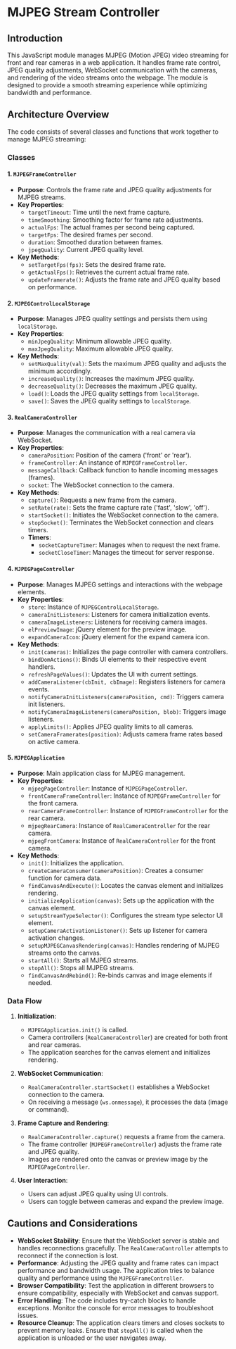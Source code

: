 # MJPEG Stream Controller

## Introduction

This JavaScript module manages MJPEG (Motion JPEG) video streaming for front and rear cameras in a web application. It handles frame rate control, JPEG quality adjustments, WebSocket communication with the cameras, and rendering of the video streams onto the webpage. The module is designed to provide a smooth streaming experience while optimizing bandwidth and performance.

## Architecture Overview

The code consists of several classes and functions that work together to manage MJPEG streaming:

### Classes

#### 1. `MJPEGFrameController`

- **Purpose**: Controls the frame rate and JPEG quality adjustments for MJPEG streams.
- **Key Properties**:
  - `targetTimeout`: Time until the next frame capture.
  - `timeSmoothing`: Smoothing factor for frame rate adjustments.
  - `actualFps`: The actual frames per second being captured.
  - `targetFps`: The desired frames per second.
  - `duration`: Smoothed duration between frames.
  - `jpegQuality`: Current JPEG quality level.
- **Key Methods**:
  - `setTargetFps(fps)`: Sets the desired frame rate.
  - `getActualFps()`: Retrieves the current actual frame rate.
  - `updateFramerate()`: Adjusts the frame rate and JPEG quality based on performance.

#### 2. `MJPEGControlLocalStorage`

- **Purpose**: Manages JPEG quality settings and persists them using `localStorage`.
- **Key Properties**:
  - `minJpegQuality`: Minimum allowable JPEG quality.
  - `maxJpegQuality`: Maximum allowable JPEG quality.
- **Key Methods**:
  - `setMaxQuality(val)`: Sets the maximum JPEG quality and adjusts the minimum accordingly.
  - `increaseQuality()`: Increases the maximum JPEG quality.
  - `decreaseQuality()`: Decreases the maximum JPEG quality.
  - `load()`: Loads the JPEG quality settings from `localStorage`.
  - `save()`: Saves the JPEG quality settings to `localStorage`.

#### 3. `RealCameraController`

- **Purpose**: Manages the communication with a real camera via WebSocket.
- **Key Properties**:
  - `cameraPosition`: Position of the camera ('front' or 'rear').
  - `frameController`: An instance of `MJPEGFrameController`.
  - `messageCallback`: Callback function to handle incoming messages (frames).
  - `socket`: The WebSocket connection to the camera.
- **Key Methods**:
  - `capture()`: Requests a new frame from the camera.
  - `setRate(rate)`: Sets the frame capture rate ('fast', 'slow', 'off').
  - `startSocket()`: Initiates the WebSocket connection to the camera.
  - `stopSocket()`: Terminates the WebSocket connection and clears timers.
  - **Timers**:
    - `socketCaptureTimer`: Manages when to request the next frame.
    - `socketCloseTimer`: Manages the timeout for server response.

#### 4. `MJPEGPageController`

- **Purpose**: Manages MJPEG settings and interactions with the webpage elements.
- **Key Properties**:
  - `store`: Instance of `MJPEGControlLocalStorage`.
  - `cameraInitListeners`: Listeners for camera initialization events.
  - `cameraImageListeners`: Listeners for receiving camera images.
  - `elPreviewImage`: jQuery element for the preview image.
  - `expandCameraIcon`: jQuery element for the expand camera icon.
- **Key Methods**:
  - `init(cameras)`: Initializes the page controller with camera controllers.
  - `bindDomActions()`: Binds UI elements to their respective event handlers.
  - `refreshPageValues()`: Updates the UI with current settings.
  - `addCameraListener(cbInit, cbImage)`: Registers listeners for camera events.
  - `notifyCameraInitListeners(cameraPosition, cmd)`: Triggers camera init listeners.
  - `notifyCameraImageListeners(cameraPosition, blob)`: Triggers image listeners.
  - `applyLimits()`: Applies JPEG quality limits to all cameras.
  - `setCameraFramerates(position)`: Adjusts camera frame rates based on active camera.

#### 5. `MJPEGApplication`

- **Purpose**: Main application class for MJPEG management.
- **Key Properties**:
  - `mjpegPageController`: Instance of `MJPEGPageController`.
  - `frontCameraFrameController`: Instance of `MJPEGFrameController` for the front camera.
  - `rearCameraFrameController`: Instance of `MJPEGFrameController` for the rear camera.
  - `mjpegRearCamera`: Instance of `RealCameraController` for the rear camera.
  - `mjpegFrontCamera`: Instance of `RealCameraController` for the front camera.
- **Key Methods**:
  - `init()`: Initializes the application.
  - `createCameraConsumer(cameraPosition)`: Creates a consumer function for camera data.
  - `findCanvasAndExecute()`: Locates the canvas element and initializes rendering.
  - `initializeApplication(canvas)`: Sets up the application with the canvas element.
  - `setupStreamTypeSelector()`: Configures the stream type selector UI element.
  - `setupCameraActivationListener()`: Sets up listener for camera activation changes.
  - `setupMJPEGCanvasRendering(canvas)`: Handles rendering of MJPEG streams onto the canvas.
  - `startAll()`: Starts all MJPEG streams.
  - `stopAll()`: Stops all MJPEG streams.
  - `findCanvasAndRebind()`: Re-binds canvas and image elements if needed.

### Data Flow

1. **Initialization**:
   - `MJPEGApplication.init()` is called.
   - Camera controllers (`RealCameraController`) are created for both front and rear cameras.
   - The application searches for the canvas element and initializes rendering.

2. **WebSocket Communication**:
   - `RealCameraController.startSocket()` establishes a WebSocket connection to the camera.
   - On receiving a message (`ws.onmessage`), it processes the data (image or command).

3. **Frame Capture and Rendering**:
   - `RealCameraController.capture()` requests a frame from the camera.
   - The frame controller (`MJPEGFrameController`) adjusts the frame rate and JPEG quality.
   - Images are rendered onto the canvas or preview image by the `MJPEGPageController`.

4. **User Interaction**:
   - Users can adjust JPEG quality using UI controls.
   - Users can toggle between cameras and expand the preview image.

## Cautions and Considerations

- **WebSocket Stability**: Ensure that the WebSocket server is stable and handles reconnections gracefully. The `RealCameraController` attempts to reconnect if the connection is lost.
- **Performance**: Adjusting the JPEG quality and frame rates can impact performance and bandwidth usage. The application tries to balance quality and performance using the `MJPEGFrameController`.
- **Browser Compatibility**: Test the application in different browsers to ensure compatibility, especially with WebSocket and canvas support.
- **Error Handling**: The code includes try-catch blocks to handle exceptions. Monitor the console for error messages to troubleshoot issues.
- **Resource Cleanup**: The application clears timers and closes sockets to prevent memory leaks. Ensure that `stopAll()` is called when the application is unloaded or the user navigates away.
